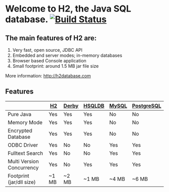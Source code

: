 # Welcome to H2, the Java SQL database. [![Build Status](https://travis-ci.org/syncron/h2database.svg?branch=h2-1.4.196-syncron.1)](https://travis-ci.org/h2database/h2database)

## The main features of H2 are:

1. Very fast, open source, JDBC API
2. Embedded and server modes; in-memory databases
3. Browser based Console application
4. Small footprint: around 1.5 MB jar file size

More information: http://h2database.com

## Features

| | [H2](http://www.h2database.com/) | [Derby](http://db.apache.org/derby) | [HSQLDB](http://hsqldb.org) | [MySQL](http://mysql.com) | [PostgreSQL](http://www.postgresql.org) |
|---------------------------|-------|-------|-------|-------|-------|
| Pure Java                 | Yes   | Yes   | Yes   | No    | No    |
| Memory Mode               | Yes   | Yes   | Yes   | No    | No    |
| Encrypted Database        | Yes   | Yes   | Yes   | No    | No    |
| ODBC Driver               | Yes   | No    | No    | Yes   | Yes   |
| Fulltext Search           | Yes   | No    | No    | Yes   | Yes   |
| Multi Version Concurrency | Yes   | No    | Yes   | Yes   | Yes   |
| Footprint (jar/dll size)  | ~1 MB | ~2 MB | ~1 MB | ~4 MB | ~6 MB |
